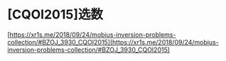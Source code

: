 # [CQOI2015]选数

[https://xr1s.me/2018/09/24/mobius-inversion-problems-collection/#BZOJ_3930_CQOI2015](https://xr1s.me/2018/09/24/mobius-inversion-problems-collection/#BZOJ_3930_CQOI2015)

